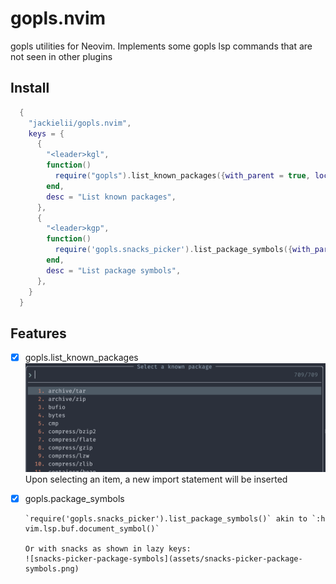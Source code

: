 # gopls.nvim

gopls utilities for Neovim. Implements some gopls lsp commands that are not seen in other plugins

## Install 

```lua
  {
    "jackielii/gopls.nvim",
    keys = {
      {
        "<leader>kgl",
        function()
          require("gopls").list_known_packages({with_parent = true, loclist = true})
        end,
        desc = "List known packages",
      },
      {
        "<leader>kgp",
        function()
          require('gopls.snacks_picker').list_package_symbols({with_parent = true})
        end,
        desc = "List package symbols",
      },
    }
  }
```

## Features

- [x] gopls.list_known_packages
      ![list-known-packages](assets/list-known-packages.png)
      Upon selecting an item, a new import statement will be inserted
- [x] gopls.package_symbols

      `require('gopls.snacks_picker').list_package_symbols()` akin to `:h vim.lsp.buf.document_symbol()`

      Or with snacks as shown in lazy keys:
      ![snacks-picker-package-symbols](assets/snacks-picker-package-symbols.png)
